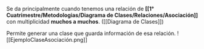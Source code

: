 Se da principalmente cuando tenemos una relación de **[[1° Cuatrimestre/Metodologias/Diagrama de Clases/Relaciones/Asociación]]** con
multiplicidad **muchos a muchos**. ([[Diagrama de Clases]])

 Permite generar una clase que guarda información de esa relación.
 ![[EjemploClaseAsociación.png]]